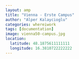 ```yaml
---
layout: amp
title: "Vienna - Erste Campus"
author: "Alper Kalaycioglu"
categories: whereiwork
tags: [documentation]
image: vienna50-campus.jpg
location:
  latitude: 48.1875611111111
  longitude: 16.3810722222222
---
```


